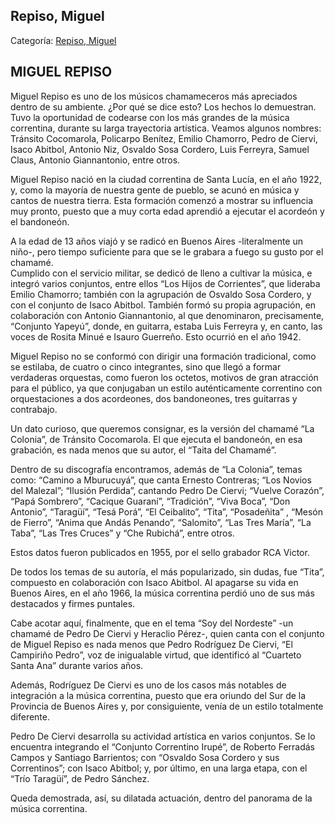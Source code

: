 ## Repiso, Miguel

Categoría: [Repiso, Miguel](http://descubrircorrientes.com.ar/2012/index.php/1646-biografias/r-s-t-u-v-x-y-z/repiso-miguel)

## MIGUEL REPISO

Miguel Repiso es uno de los músicos chamameceros más apreciados dentro de su ambiente. ¿Por qué se dice esto? Los hechos lo demuestran. Tuvo la oportunidad de codearse con los más grandes de la música correntina, durante su larga trayectoria artística. Veamos algunos nombres: Tránsito Cocomarola, Policarpo Benítez, Emilio Chamorro, Pedro de Ciervi, Isaco Abitbol, Antonio Niz, Osvaldo Sosa Cordero, Luis Ferreyra, Samuel Claus, Antonio Giannantonio, entre otros.

Miguel Repiso nació en la ciudad correntina de Santa Lucía, en el año 1922, y, como la mayoría de nuestra gente de pueblo, se acunó en música y cantos de nuestra tierra. Esta formación comenzó a mostrar su influencia muy pronto, puesto que a muy corta edad aprendió a ejecutar el acordeón y el bandoneón.

A la edad de 13 años viajó y se radicó en Buenos Aires -literalmente un niño-, pero tiempo suficiente para que se le grabara a fuego su gusto por el chamamé.  
Cumplido con el servicio militar, se dedicó de lleno a cultivar la música, e integró varios conjuntos, entre ellos “Los Hijos de Corrientes”, que lideraba Emilio Chamorro; también con la agrupación de Osvaldo Sosa Cordero, y con el conjunto de Isaco Abitbol. También formó su propia agrupación, en colaboración con Antonio Giannantonio, al que denominaron, precisamente, “Conjunto Yapeyú”, donde, en guitarra, estaba Luis Ferreyra y, en canto, las voces de Rosita Minué e Isauro Guerreño. Esto ocurrió en el año 1942.

Miguel Repiso no se conformó con dirigir una formación tradicional, como se estilaba, de cuatro o cinco integrantes, sino que llegó a formar verdaderas orquestas, como fueron los octetos, motivos de gran atracción para el público, ya que conjugaban un estilo auténticamente correntino con orquestaciones a dos acordeones, dos bandoneones, tres guitarras y contrabajo.

Un dato curioso, que queremos consignar, es la versión del chamamé “La Colonia”, de Tránsito Cocomarola. El que ejecuta el bandoneón, en esa grabación, es nada menos que su autor, el “Taita del Chamamé”.

Dentro de su discografía encontramos, además de “La Colonia”, temas como: “Camino a Mburucuyá”, que canta Ernesto Contreras; “Los Novios del Malezal”; “Ilusión Perdida”, cantando Pedro De Ciervi; “Vuelve Corazón”, “Papá Sombrero”, “Cacique Guaraní”, “Tradición”, “Viva Boca”, “Don Antonio”, “Taragüí”, “Tesá Porá”, “El Ceibalito”, “Tita”, “Posadeñita” , “Mesón de Fierro”, “Anima que Andás Penando”, “Salomito”, “Las Tres María”, “La Taba”, “Las Tres Cruces” y “Che Rubichá”, entre otros.

Estos datos fueron publicados en 1955, por el sello grabador RCA Victor.

De todos los temas de su autoría, el más popularizado, sin dudas, fue “Tita”, compuesto en colaboración con Isaco Abitbol. Al apagarse su vida en Buenos Aires, en el año 1966, la música correntina perdió uno de sus más destacados y firmes puntales.

Cabe acotar aquí, finalmente, que en el tema “Soy del Nordeste” -un chamamé de Pedro De Ciervi y Heraclio Pérez-, quien canta con el conjunto de Miguel Repiso es nada menos que Pedro Rodríguez De Ciervi, “El Campiriño Pedro”, voz de inigualable virtud, que identificó al “Cuarteto Santa Ana” durante varios años.

Además, Rodríguez De Ciervi es uno de los casos más notables de integración a la música correntina, puesto que era oriundo del Sur de la Provincia de Buenos Aires y, por consiguiente, venía de un estilo totalmente diferente.

Pedro De Ciervi desarrolla su actividad artística en varios conjuntos. Se lo encuentra integrando el “Conjunto Correntino Irupé”, de Roberto Ferradás Campos y Santiago Barrientos; con “Osvaldo Sosa Cordero y sus Correntinos”; con Isaco Abitbol; y, por último, en una larga etapa, con el “Trío Taragüí”, de Pedro Sánchez.

Queda demostrada, así, su dilatada actuación, dentro del panorama de la música correntina.